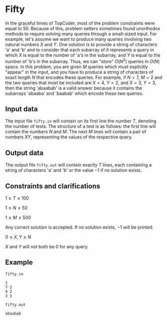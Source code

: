 # Fifty

In the graceful times of TopCoder, most of the problem constraints were equal to $50$. Because of this, problem setters sometimes found unorthodox methods to require solving many queries through a small-sized input. For example, let's assume we want to produce many queries involving two natural numbers $X$ and $Y$. One solution is to provide a string of characters 'a' and 'b' and to consider that each subarray of it represents a query in which $X$ is equal to the number of 'a's in the subarray, and $Y$ is equal to the number of 'b's in the subarray. Thus, we can "store" $O(N ^ 2)$ queries in $O(N)$ space. In this problem, you are given $M$ queries which must explicitly "appear" in the input, and you have to produce a string of characters of exact length $N$ that encodes these queries. For example, if $N = 7$, $M = 2$ and the two queries that must be included are $X = 4$, $Y = 2$, and $X = 3$, $Y = 3$, then the string 'abaabab' is a valid answer because it contains the subarrays 'abaaba' and 'baabab' which encode these two queries.

## Input data

The input file `fifty.in` will contain on its first line the number $T$, denoting the number of tests. The structure of a test is as follows: the first line will contain the numbers $N$ and $M$. The next $M$ lines will contain a pair of numbers $X Y$, representing the values of the respective query.

## Output data

The output file `fifty.out` will contain exactly $T$ lines, each containing a string of characters 'a' and 'b' or the value $-1$ if no solution exists.

## Constraints and clarifications

$1 \leq T \leq 100$

$1 \leq N \leq 50$

$1 \leq M \leq 500$

Any correct solution is accepted. If no solution exists, $-1$ will be printed.

$0 \leq X, Y \leq N$

$X$ and $Y$ will not both be $0$ for any query.

## Example

`fifty.in`
```
1
7 2
4 2
3 3
```

`fifty.out`
```
abaabab
```